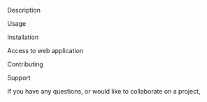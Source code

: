 Description

Usage

Installation


Access to web application


Contributing

Support

If you have any questions, or would like to collaborate on a project, 


